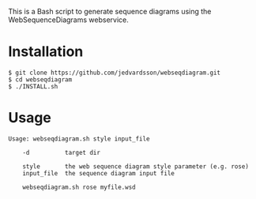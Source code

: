 This is a Bash script to generate sequence diagrams using the WebSequenceDiagrams webservice.

# Installation
	
	$ git clone https://github.com/jedvardsson/webseqdiagram.git
	$ cd webseqdiagram
	$ ./INSTALL.sh

# Usage

	Usage: webseqdiagram.sh style input_file

	    -d          target dir

		style		the web sequence diagram style parameter (e.g. rose)
		input_file	the sequence diagram input file

		webseqdiagram.sh rose myfile.wsd 

